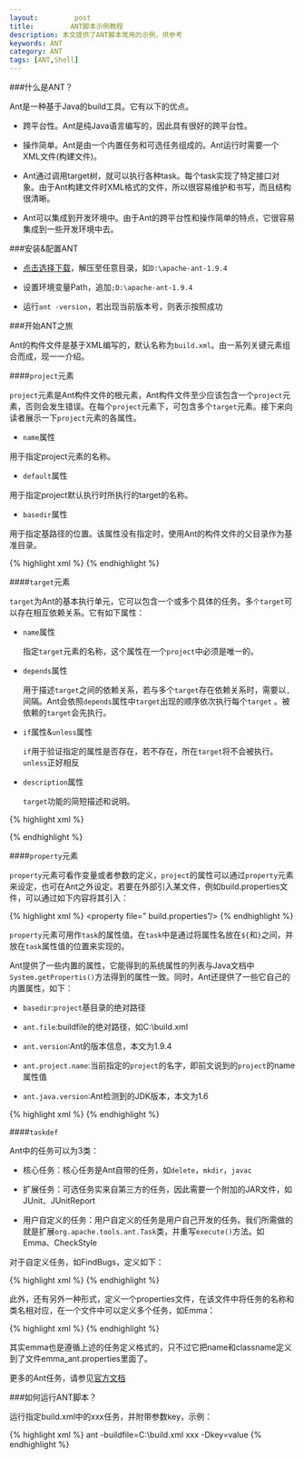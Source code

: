 ```yaml
---
layout:         post
title:         ANT脚本示例教程
description: 本文提供了ANT脚本常用的示例，供参考
keywords: ANT
category: ANT
tags: [ANT,Shell]
---
```


###什么是ANT？

Ant是一种基于Java的build工具。它有以下的优点。

* 跨平台性。Ant是纯Java语言编写的，因此具有很好的跨平台性。

* 操作简单。Ant是由一个内置任务和可选任务组成的。Ant运行时需要一个XML文件(构建文件)。

* Ant通过调用target树，就可以执行各种task。每个task实现了特定接口对象。由于Ant构建文件时XML格式的文件，所以很容易维护和书写，而且结构很清晰。

* Ant可以集成到开发环境中。由于Ant的跨平台性和操作简单的特点，它很容易集成到一些开发环境中去。

<!-- more -->

###安装&配置ANT

* [点击选择下载](http://archive.apache.org/dist/ant/binaries/)，解压至任意目录，如`D:\apache-ant-1.9.4`

* 设置环境变量Path，追加`;D:\apache-ant-1.9.4`

* 运行`ant -version`，若出现当前版本号，则表示按照成功

###开始ANT之旅

Ant的构件文件是基于XML编写的，默认名称为`build.xml`。由一系列关键元素组合而成，现一一介绍。

####`project`元素

`project`元素是Ant构件文件的根元素，Ant构件文件至少应该包含一个`project`元素，否则会发生错误。在每个`project`元素下，可包含多个`target`元素。接下来向读者展示一下`project`元素的各属性。

* `name`属性

用于指定project元素的名称。

* `default`属性

用于指定project默认执行时所执行的target的名称。

* `basedir`属性

用于指定基路径的位置。该属性没有指定时，使用Ant的构件文件的父目录作为基准目录。

{% highlight xml %}
<project name="MyDemo" default="build" basedir=".">
</project>
{% endhighlight %}


####`target`元素

`target`为Ant的基本执行单元，它可以包含一个或多个具体的任务。多`个target`可以存在相互依赖关系。它有如下属性：

* `name`属性

    指定`target`元素的名称，这个属性在一个`project`中必须是唯一的。

* `depends`属性

    用于描述`target`之间的依赖关系，若与多个`target`存在依赖关系时，需要以`,`间隔。Ant会依照`depends`属性中`target`出现的顺序依次执行每个`target` 。被依赖的`target`会先执行。

* `if`属性&`unless`属性

    `if`用于验证指定的属性是否存在，若不存在，所在`target`将不会被执行。`unless`正好相反

* `description`属性

    `target`功能的简短描述和说明。

{% highlight xml %}
<target name="clean" if="${build.dir}" description="delete the temp directory">
		<delete dir="${build.dir}" />
	</target>

<target name="prepare" depends="clean">
	<mkdir dir="${build.dir}" />
</target>
{% endhighlight %}

####`property`元素

`property`元素可看作变量或者参数的定义，`project`的属性可以通过`property`元素来设定，也可在Ant之外设定。若要在外部引入某文件，例如build.properties文件，可以通过如下内容将其引入：

{% highlight xml %}
<property file=” build.properties”/>
{% endhighlight %}

`property`元素可用作`task`的属性值。在`task`中是通过将属性名放在`${`和`}`之间，并放在`task`属性值的位置来实现的。

 Ant提供了一些内置的属性，它能得到的系统属性的列表与Java文档中`System.getPropertis()`方法得到的属性一致。同时，Ant还提供了一些它自己的内置属性，如下：

* `basedir`:`project`基目录的绝对路径 

* `ant.file`:buildfile的绝对路径，如C:\build.xml

* `ant.version`:Ant的版本信息，本文为1.9.4

* `ant.project.name`:当前指定的`project`的名字，即前文说到的`project`的name属性值

* `ant.java.version`:Ant检测到的JDK版本，本文为1.6

{% highlight xml %}
<property  name ="name"  value ="cyj"/>
{% endhighlight %}

####`taskdef`

Ant中的任务可以为3类：

* 核心任务：核心任务是Ant自带的任务，如`delete`，`mkdir`，`javac`

* 扩展任务：可选任务实来自第三方的任务，因此需要一个附加的JAR文件，如JUnit、JUnitReport

* 用户自定义的任务：用户自定义的任务是用户自己开发的任务。我们所需做的就是扩展`org.apache.tools.ant.Task`类，并重写`execute()`方法。如Emma、CheckStyle

对于自定义任务，如FindBugs，定义如下：

{% highlight xml %}
<taskdef name="findbugs" classname="edu.umd.cs.findbugs.anttask.FindBugsTask" classpathref="jar.classpath" />
{% endhighlight %}

此外，还有另外一种形式，定义一个properties文件，在该文件中将任务的名称和类名相对应，在一个文件中可以定义多个任务，如Emma：

{% highlight xml %}
<taskdef resource="emma_ant.properties" classpathref="jar.classpath" />
{% endhighlight %}

其实emma也是遵循上述的任务定义格式的，只不过它把name和classname定义到了文件emma_ant.properties里面了。

更多的Ant任务，请参见[官方文档](http://ant.apache.org/manual/index.html)

###如何运行ANT脚本？

运行指定build.xml中的xxx任务，并附带参数key，示例：

{% highlight xml %}
ant -buildfile=C:\build.xml xxx -Dkey=value
{% endhighlight %}
